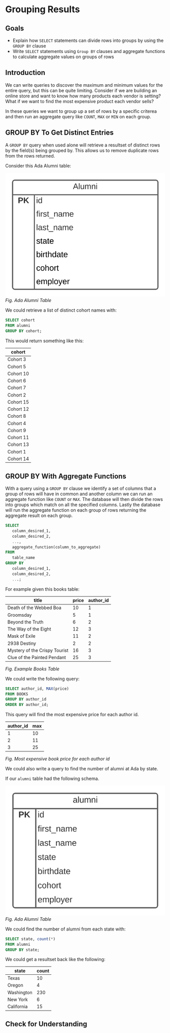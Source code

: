 # Grouping Results

## Goals

- Explain how `SELECT` statements can divide rows into groups by using the `GROUP BY` clause
- Write `SELECT` statements using `Group BY` clauses and aggregate functions to calculate aggregate values on groups of rows

## Introduction

We can write queries to discover the maximum and minimum values for the entire query, but this can be quite limiting. Consider if we are building an online store and want to know how many products each vendor is setting? What if we want to find the most expensive product each vendor sells?

In these queries we want to group up a set of rows by a specific criterea and then run an aggregate query like `COUNT`, `MAX` or `MIN` on each group.

## GROUP BY To Get Distinct Entries

A `GROUP BY` query when used alone will retrieve a resultset of distinct rows by the field(s) being grouped by. This allows us to remove duplicate rows from the rows returned.

Consider this Ada Alumni table:

![Alumni Table](../assets/more-selecting-in-sql__grouping__alumni-table.svg)
_Fig. Ada Alumni Table_

We could retrieve a list of distinct cohort names with:

```sql
SELECT cohort
FROM alumni
GROUP BY cohort;
```

This would return something like this:

| cohort    |
| --------- |
| Cohort 3  |
| Cohort 5  |
| Cohort 10 |
| Cohort 6  |
| Cohort 7  |
| Cohort 2  |
| Cohort 15 |
| Cohort 12 |
| Cohort 8  |
| Cohort 4  |
| Cohort 9  |
| Cohort 11 |
| Cohort 13 |
| Cohort 1  |
| Cohort 14 |

## GROUP BY With Aggregate Functions

With a query using a `GROUP BY` clause we identify a set of columns that a group of rows will have in common and another column we can run an aggregate function like `COUNT` or `MAX`. The database will then divide the rows into groups which match on all the specified columns. Lastly the database will run the aggregate function on each group of rows returning the aggregate result on each group.

```sql
SELECT
   column_desired_1,
   column_desired_2,
   ...,
   aggregate_function(column_to_aggregate)
FROM
   table_name
GROUP BY
   column_desired_1,
   column_desired_2,
   ...;
```

For example given this books table:

| title                         | price | author_id |
| ----------------------------- | ----- | --------- |
| Death of the Webbed Boa       | 10    | 1         |
| Groomsday                     | 5     | 1         |
| Beyond the Truth              | 6     | 2         |
| The Way of the Eight          | 12    | 3         |
| Mask of Exile                 | 11    | 2         |
| 2938 Destiny                  | 2     | 2         |
| Mystery of the Crispy Tourist | 16    | 3         |
| Clue of the Painted Pendant   | 25    | 3         |

_Fig. Example Books Table_

We could write the following query:

```sql
SELECT author_id, MAX(price)
FROM BOOKS
GROUP BY author_id
ORDER BY author_id;
```

This query will find the most expensive price for each author id.

| author_id | max |
| --------- | --- |
| 1         | 10  |
| 2         | 11  |
| 3         | 25  |

_Fig. Most expensive book price for each author id_

We could also write a query to find the number of alumni at Ada by state.

If our `alumni` table had the following schema.

![Alumni Table](../assets/more-selecting-in-sql_grouping_alumni-table.svg)
_Fig. Ada Alumni Table_

We could find the number of alumni from each state with:

```sql
SELECT state, count(*)
FROM alumni
GROUP BY state;
```

We could get a resultset back like the following:

| state      | count |
| ---------- | ----- |
| Texas      | 10    |
| Oregon     | 4     |
| Washington | 230   |
| New York   | 6     |
| California | 15    |

## Check for Understanding

<!-- Question on SELECTING distinct Column entries -->

<!-- SQL Question to SELECT the most recent birthdate by cohort -->
